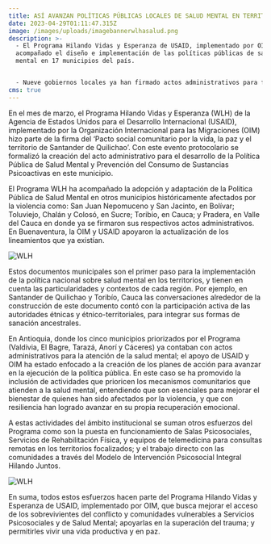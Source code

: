 ```yaml
---
title: ASÍ AVANZAN POLÍTICAS PÚBLICAS LOCALES DE SALUD MENTAL EN TERRITORIOS RURALES
date: 2023-04-29T01:11:47.315Z
image: /images/uploads/imagebannerwlhasalud.png
description: >-
  - El Programa Hilando Vidas y Esperanza de USAID, implementado por OIM, ha
  acompañado el diseño e implementación de las políticas públicas de salud
  mental en 17 municipios del país. 


  - Nueve gobiernos locales ya han firmado actos administrativos para formalizar la implementación de las políticas nacionales en sus municipios. Otros cinco están desarrollando planes para poner en funcionamiento acciones que contribuyan a mejorar la salud mental y el bienestar de las comunidades.
cms: true
---
```

En el mes de marzo, el Programa Hilando Vidas y Esperanza (WLH) de la Agencia de Estados Unidos para el Desarrollo Internacional (USAID), implementado por la Organización Internacional para las Migraciones (OIM) hizo parte de la firma del ‘Pacto social comunitario por la vida, la paz y el territorio de Santander de Quilichao’. Con este evento protocolario se formalizó la creación del acto administrativo para el desarrollo de la Política Pública de Salud Mental y Prevención del Consumo de Sustancias Psicoactivas en este municipio.

El Programa WLH ha acompañado la adopción y adaptación de la Política Pública de Salud Mental en otros municipios históricamente afectados por la violencia como: San Juan Nepomuceno y San Jacinto, en Bolívar; Toluviejo, Chalán y Colosó, en Sucre; Toribio, en Cauca; y Pradera, en Valle del Cauca en donde ya se firmaron sus respectivos actos administrativos. En Buenaventura, la OIM y USAID apoyaron la actualización de los lineamientos que ya existían.

![WLH](https://colombia.iom.int/sites/g/files/tmzbdl1011/files/images/Notas/image-1.jpeg)

Estos documentos municipales son el primer paso para la implementación de la política nacional sobre salud mental en los territorios, y tienen en cuenta las particularidades y contextos de cada región. Por ejemplo, en Santander de Quilichao y Toribío, Cauca las conversaciones alrededor de la construcción de este documento contó con la participación activa de las autoridades étnicas y étnico-territoriales, para integrar sus formas de sanación ancestrales.

En Antioquia, donde los cinco municipios priorizados por el Programa (Valdivia, El Bagre, Tarazá, Anorí y Cáceres) ya contaban con actos administrativos para la atención de la salud mental; el apoyo de USAID y OIM ha estado enfocado a la creación de los planes de acción para avanzar en la ejecución de la política pública. En este caso se ha promovido la inclusión de actividades que prioricen los mecanismos comunitarios que atienden a la salud mental, entendiendo que son esenciales para mejorar el bienestar de quienes han sido afectados por la violencia, y que con resiliencia han logrado avanzar en su propia recuperación emocional.

A estas actividades del ámbito institucional se suman otros esfuerzos del Programa como son la puesta en funcionamiento de Salas Psicosociales, Servicios de Rehabilitación Física, y equipos de telemedicina para consultas remotas en los territorios focalizados; y el trabajo directo con las comunidades a través del Modelo de Intervención Psicosocial Integral Hilando Juntos. 

![WLH](https://colombia.iom.int/sites/g/files/tmzbdl1011/files/images/Notas/image-3bannervisp.jpg)

En suma, todos estos esfuerzos hacen parte del Programa Hilando Vidas y Esperanza de USAID, implementado por OIM, que busca mejorar el acceso de los sobrevivientes del conflicto y comunidades vulnerables a Servicios Psicosociales y de Salud Mental; apoyarlas en la superación del trauma; y permitirles vivir una vida productiva y en paz.